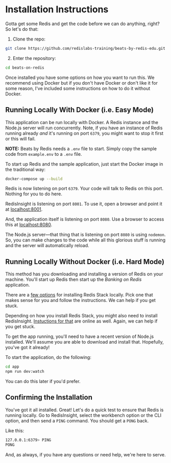 # Installation Instructions #

Gotta get some Redis and get the code before we can do anything, right? So let's do that:

1. Clone the repo:
```bash
git clone https://github.com/redislabs-training/beats-by-redis-edu.git
```

2. Enter the repository:
```bash
cd beats-on-redis
```

Once installed you have some options on how you want to run this. We recommend using Docker but if you don't have Docker or don't like it for some reason, I've included some instructions on how to do it without Docker.


## Running Locally With Docker (i.e. Easy Mode) ##

This application can be run locally with Docker. A Redis instance and the Node.js server will run concurrently. Note, if you have an instance of Redis running already *and* it's running on port `6379`, you might want to stop it first or this will fail.

**NOTE:** Beats by Redis needs a `.env` file to start. Simply copy the sample code from `example.env` to a `.env` file.

To start up Redis and the sample application, just start the Docker image in the traditional way:

```bash
docker-compose up --build
```

Redis is now listening on port `6379`. Your code will talk to Redis on this port. Nothing for you to do here.

RedisInsight is listening on port `8001`. To use it, open a browser and point it at [localhost:8001](http://localhost:8001).

And, the application itself is listening on port `8080`. Use a browser to access this at [localhost:8080](http://localhost:8080).

The Node.js server—that thing that is listening on port `8080` is using `nodemon`. So, you can make changes to the code while all this glorious stuff is running and the server will automatically reload.


## Running Locally Without Docker (i.e. Hard Mode) ##

This method has you downloading and installing a version of Redis on your machine. You'll start up Redis then start up the _Banking on Redis_ application.

There are a [few options](https://redis.io/docs/stack/get-started/install/) for installing Redis Stack locally. Pick one that makes sense for you and follow the instructions. We can help if you get stuck.

Depending on how you install Redis Stack, you might also need to install RedisInsight. [Instuctions for that](https://redis.com/redisinsight/) are online as well. Again, we can help if you get stuck.

To get the app running, you'll need to have a recent version of Node.js installed. We'll assume you are able to download and install that. Hopefully, you've got it already!

To start the application, do the following:

```bash
cd app
npm run dev:watch
```

You can do this later if you'd prefer.


## Confirming the Installation ##

You've got it all installed. Great! Let's do a quick test to ensure that Redis is running locally. Go to RedisInsight, select the workbench option or the CLI option, and then send a `PING` command. You should get a `PONG` back.

Like this:

```bash
127.0.0.1:6379> PING
PONG
```

And, as always, if you have any questions or need help, we're here to serve.
